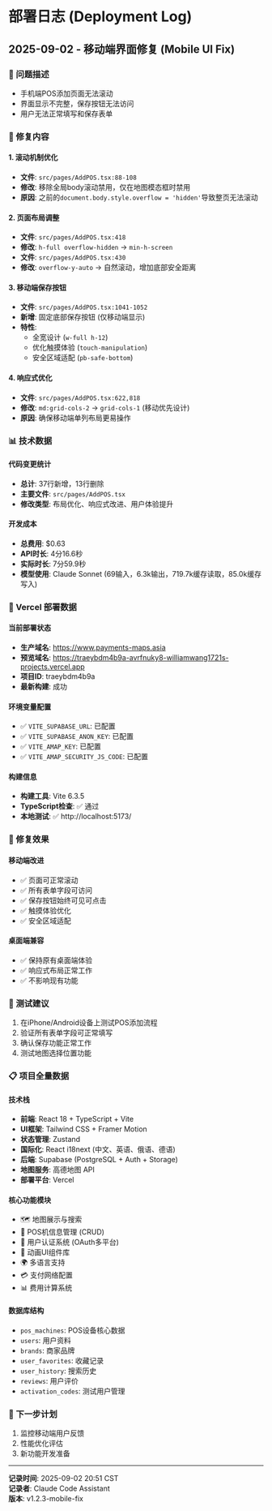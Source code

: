 # 部署日志 (Deployment Log)

## 2025-09-02 - 移动端界面修复 (Mobile UI Fix)

### 📱 问题描述
- 手机端POS添加页面无法滚动
- 界面显示不完整，保存按钮无法访问
- 用户无法正常填写和保存表单

### 🔧 修复内容

#### 1. 滚动机制优化
- **文件**: `src/pages/AddPOS.tsx:88-108`
- **修改**: 移除全局body滚动禁用，仅在地图模态框时禁用
- **原因**: 之前的`document.body.style.overflow = 'hidden'`导致整页无法滚动

#### 2. 页面布局调整
- **文件**: `src/pages/AddPOS.tsx:418`
- **修改**: `h-full overflow-hidden` → `min-h-screen`
- **文件**: `src/pages/AddPOS.tsx:430`
- **修改**: `overflow-y-auto` → 自然滚动，增加底部安全距离

#### 3. 移动端保存按钮
- **文件**: `src/pages/AddPOS.tsx:1041-1052`
- **新增**: 固定底部保存按钮 (仅移动端显示)
- **特性**: 
  - 全宽设计 (`w-full h-12`)
  - 优化触摸体验 (`touch-manipulation`)
  - 安全区域适配 (`pb-safe-bottom`)

#### 4. 响应式优化
- **文件**: `src/pages/AddPOS.tsx:622,818`
- **修改**: `md:grid-cols-2` → `grid-cols-1` (移动优先设计)
- **原因**: 确保移动端单列布局更易操作

### 📊 技术数据

#### 代码变更统计
- **总计**: 37行新增，13行删除
- **主要文件**: `src/pages/AddPOS.tsx`
- **修改类型**: 布局优化、响应式改进、用户体验提升

#### 开发成本
- **总费用**: $0.63
- **API时长**: 4分16.6秒
- **实际时长**: 7分59.9秒
- **模型使用**: Claude Sonnet (69输入，6.3k输出，719.7k缓存读取，85.0k缓存写入)

### 🚀 Vercel 部署数据

#### 当前部署状态
- **生产域名**: https://www.payments-maps.asia
- **预览域名**: https://traeybdm4b9a-avrfnuky8-williamwang1721s-projects.vercel.app
- **项目ID**: traeybdm4b9a
- **最新构建**: 成功

#### 环境变量配置
- ✅ `VITE_SUPABASE_URL`: 已配置
- ✅ `VITE_SUPABASE_ANON_KEY`: 已配置
- ✅ `VITE_AMAP_KEY`: 已配置
- ✅ `VITE_AMAP_SECURITY_JS_CODE`: 已配置

#### 构建信息
- **构建工具**: Vite 6.3.5
- **TypeScript检查**: ✅ 通过
- **本地测试**: ✅ http://localhost:5173/

### 🎯 修复效果

#### 移动端改进
- ✅ 页面可正常滚动
- ✅ 所有表单字段可访问
- ✅ 保存按钮始终可见可点击
- ✅ 触摸体验优化
- ✅ 安全区域适配

#### 桌面端兼容
- ✅ 保持原有桌面端体验
- ✅ 响应式布局正常工作
- ✅ 不影响现有功能

### 📱 测试建议
1. 在iPhone/Android设备上测试POS添加流程
2. 验证所有表单字段可正常填写
3. 确认保存功能正常工作
4. 测试地图选择位置功能

### 📋 项目全量数据

#### 技术栈
- **前端**: React 18 + TypeScript + Vite
- **UI框架**: Tailwind CSS + Framer Motion
- **状态管理**: Zustand
- **国际化**: React i18next (中文、英语、俄语、德语)
- **后端**: Supabase (PostgreSQL + Auth + Storage)
- **地图服务**: 高德地图 API
- **部署平台**: Vercel

#### 核心功能模块
- 🗺️ 地图展示与搜索
- 🏪 POS机信息管理 (CRUD)
- 👤 用户认证系统 (OAuth多平台)
- 🎨 动画UI组件库
- 🌍 多语言支持
- 💳 支付网络配置
- 📊 费用计算系统

#### 数据库结构
- `pos_machines`: POS设备核心数据
- `users`: 用户资料
- `brands`: 商家品牌
- `user_favorites`: 收藏记录
- `user_history`: 搜索历史
- `reviews`: 用户评价
- `activation_codes`: 测试用户管理

### 🔄 下一步计划
1. 监控移动端用户反馈
2. 性能优化评估
3. 新功能开发准备

---
**记录时间**: 2025-09-02 20:51 CST  
**记录者**: Claude Code Assistant  
**版本**: v1.2.3-mobile-fix